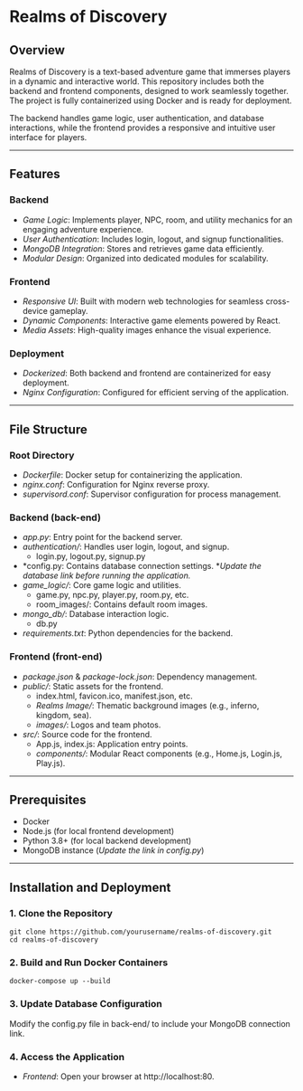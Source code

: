 # Realms of Discovery

## Overview
Realms of Discovery is a text-based adventure game that immerses players in a dynamic and interactive world. This repository includes both the backend and frontend components, designed to work seamlessly together. The project is fully containerized using Docker and is ready for deployment.

The backend handles game logic, user authentication, and database interactions, while the frontend provides a responsive and intuitive user interface for players.

---

## Features

### Backend
- *Game Logic*: Implements player, NPC, room, and utility mechanics for an engaging adventure experience.
- *User Authentication*: Includes login, logout, and signup functionalities.
- *MongoDB Integration*: Stores and retrieves game data efficiently.
- *Modular Design*: Organized into dedicated modules for scalability.

### Frontend
- *Responsive UI*: Built with modern web technologies for seamless cross-device gameplay.
- *Dynamic Components*: Interactive game elements powered by React.
- *Media Assets*: High-quality images enhance the visual experience.

### Deployment
- *Dockerized*: Both backend and frontend are containerized for easy deployment.
- *Nginx Configuration*: Configured for efficient serving of the application.

---

## File Structure

### Root Directory
- *Dockerfile*: Docker setup for containerizing the application.
- *nginx.conf*: Configuration for Nginx reverse proxy.
- *supervisord.conf*: Supervisor configuration for process management.

### Backend (back-end)
- *app.py*: Entry point for the backend server.
- *authentication/*: Handles user login, logout, and signup.
  - login.py, logout.py, signup.py
- *config.py: Contains database connection settings. **Update the database link before running the application.*
- *game_logic/*: Core game logic and utilities.
  - game.py, npc.py, player.py, room.py, etc.
  - room_images/: Contains default room images.
- *mongo_db/*: Database interaction logic.
  - db.py
- *requirements.txt*: Python dependencies for the backend.

### Frontend (front-end)
- *package.json* & *package-lock.json*: Dependency management.
- *public/*: Static assets for the frontend.
  - index.html, favicon.ico, manifest.json, etc.
  - *Realms Image/*: Thematic background images (e.g., inferno, kingdom, sea).
  - *images/*: Logos and team photos.
- *src/*: Source code for the frontend.
  - App.js, index.js: Application entry points.
  - *components/*: Modular React components (e.g., Home.js, Login.js, Play.js).

---

## Prerequisites

- Docker
- Node.js (for local frontend development)
- Python 3.8+ (for local backend development)
- MongoDB instance (*Update the link in config.py*)

---

## Installation and Deployment

### 1. Clone the Repository
```console
git clone https://github.com/yourusername/realms-of-discovery.git
cd realms-of-discovery
```

### 2. Build and Run Docker Containers
```console
docker-compose up --build
```

### 3. Update Database Configuration
Modify the config.py file in back-end/ to include your MongoDB connection link.

### 4. Access the Application
- *Frontend*: Open your browser at http://localhost:80.
